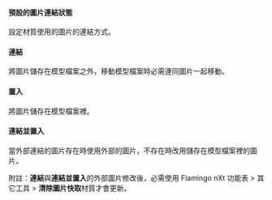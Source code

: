 
#### 預設的圖片連結狀態
設定材質使用的圖片的連結方式。

#### 連結
將圖片儲存在模型檔案之外，移動模型檔案時必需連同圖片一起移動。

#### 置入
將圖片儲存在模型檔案裡。

#### 連結並置入
當外部連結的圖片存在時使用外部的圖片，不存在時改用儲存在模型檔案裡的圖片。

附註：**連結**與**連結並置入**的外部圖片修改後，必需使用 Flamingo nXt 功能表 > 其它工具 > **清除圖片快取**材質才會更新。
